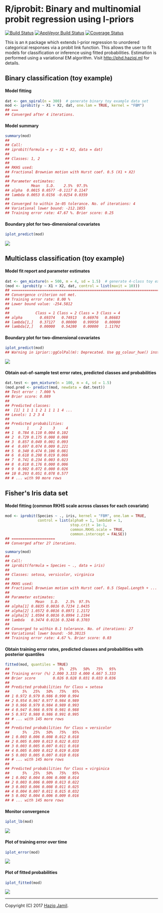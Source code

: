 R/iprobit: Binary and multinomial probit regression using I-priors
================

[![Build Status](https://travis-ci.org/haziqj/iprobit.svg?branch=master)](https://travis-ci.org/haziqj/iprobit) [![AppVeyor Build Status](https://ci.appveyor.com/api/projects/status/github/haziqj/iprobit?branch=master&svg=true)](https://ci.appveyor.com/project/haziqj/iprobit) [![Coverage Status](https://img.shields.io/codecov/c/github/haziqj/iprobit/master.svg)](https://codecov.io/gh/haziqj/iprobit)

This is an `R` package which extends I-prior regression to unordered categorical responses via a probit link function. This allows the user to fit models for classification or inference using fitted probabilities. Estimation is performed using a variational EM algorithm. Visit <http://phd.haziqj.ml> for details.

Binary classification (toy example)
-----------------------------------

#### Model fitting

``` r
dat <- gen_spiral(n = 300)  # generate binary toy example data set
mod <- iprobit(y ~ X1 + X2, dat, one.lam = TRUE, kernel = "FBM")
## ===
## Converged after 4 iterations.
```

#### Model summary

``` r
summary(mod)
## 
## Call:
## iprobit(formula = y ~ X1 + X2, data = dat)
## 
## Classes: 1, 2 
## 
## RKHS used:
## Fractional Brownian motion with Hurst coef. 0.5 (X1 + X2) 
## 
## Parameter estimates:
##          Mean   S.D.    2.5%  97.5%
## alpha  0.0015 0.0577 -0.1117 0.1147
## lambda 0.0053 0.0156 -0.0254 0.0359
## 
## Converged to within 1e-05 tolerance. No. of iterations: 4
## Variational lower bound: -212.1855 
## Training error rate: 47.67 %. Brier score: 0.25
```

#### Boundary plot for two-dimensional covariates

``` r
iplot_predict(mod)
```

![](README_files/figure-markdown_github-ascii_identifiers/unnamed-chunk-3-1.png)

Multiclass classification (toy example)
---------------------------------------

#### Model fit report and parameter estimates

``` r
dat <- gen_mixture(n = 500, m = 4, sd = 1.5)  # generate 4-class toy example data set
(mod <- iprobit(y ~ X1 + X2, dat, control = list(maxit = 10)))
## ===========================================================================
## Convergence criterion not met.
## Training error rate: 8.00 %
## Lower bound value: -254.5812 
## 
##            Class = 1 Class = 2 Class = 3 Class = 4
## alpha        0.69374   0.74913   0.66976   0.86683
## lambda[1,]   0.37127   0.00000   0.99950   0.00000
## lambda[2,]   0.00000   0.54280   0.00000   1.11792
```

#### Boundary plot for two-dimensional covariates

``` r
iplot_predict(mod)
## Warning in iprior::ggColPal(m): Deprecated. Use gg_colour_hue() instead.
```

![](README_files/figure-markdown_github-ascii_identifiers/unnamed-chunk-5-1.png)

#### Obtain out-of-sample test error rates, predicted classes and probabilities

``` r
dat.test <- gen_mixture(n = 100, m = 4, sd = 1.5)
(mod.pred <- predict(mod, newdata = dat.test))
## Test error : 7.000 %
## Brier score: 0.089 
## 
## Predicted classes:
##  [1] 1 1 1 1 2 1 1 1 1 4 ...
## Levels: 1 2 3 4 
## 
## Predicted probabilities:
##        1     2     3     4
## 1  0.784 0.110 0.004 0.102
## 2  0.729 0.175 0.008 0.088
## 3  0.857 0.049 0.001 0.093
## 4  0.697 0.074 0.009 0.221
## 5  0.340 0.474 0.106 0.081
## 6  0.618 0.298 0.019 0.066
## 7  0.741 0.234 0.003 0.023
## 8  0.818 0.176 0.000 0.006
## 9  0.902 0.072 0.000 0.026
## 10 0.293 0.051 0.078 0.577
## # ... with 90 more rows
```

Fisher's Iris data set
----------------------

#### Model fitting (common RKHS scale across classes for each covariate)

``` r
mod <- iprobit(Species ~ ., iris, kernel = "FBM", one.lam = TRUE,
               control = list(alpha0 = 1, lambda0 = 1, 
                              stop.crit = 1e-1,
                              common.RKHS.scale = TRUE, 
                              common.intercept = FALSE))
## ====================
## Converged after 27 iterations.

summary(mod)
## 
## Call:
## iprobit(formula = Species ~ ., data = iris)
## 
## Classes: setosa, versicolor, virginica 
## 
## RKHS used:
## Fractional Brownian motion with Hurst coef. 0.5 (Sepal.Length + ... + Petal.Width) 
## 
## Parameter estimates:
##            Mean   S.D.   2.5%  97.5%
## alpha[1] 0.8835 0.0816 0.7234 1.0435
## alpha[2] 1.0572 0.0816 0.8971 1.2172
## alpha[3] 1.0594 0.0816 0.8994 1.2194
## lambda   0.3474 0.0116 0.3246 0.3703
## 
## Converged to within 0.1 tolerance. No. of iterations: 27
## Variational lower bound: -50.38115 
## Training error rate: 4.67 %. Brier score: 0.03
```

#### Obtain training error rates, predicted classes and probabilities with posterior quantiles

``` r
fitted(mod, quantiles = TRUE)
##                       5%   25%   50%   75%   95%
## Training error (%) 2.000 3.333 4.000 4.667 5.333
## Brier score        0.026 0.028 0.031 0.033 0.036
## 
## Predicted probabilities for Class = setosa 
##      5%   25%   50%   75%   95%
## 1 0.972 0.979 0.986 0.990 0.994
## 2 0.954 0.967 0.977 0.984 0.989
## 3 0.966 0.979 0.984 0.989 0.993
## 4 0.947 0.966 0.976 0.981 0.988
## 5 0.972 0.980 0.986 0.991 0.995
## # ... with 145 more rows
## 
## Predicted probabilities for Class = versicolor 
##      5%   25%   50%   75%   95%
## 1 0.003 0.006 0.008 0.012 0.018
## 2 0.005 0.009 0.013 0.022 0.033
## 3 0.003 0.005 0.007 0.011 0.018
## 4 0.005 0.009 0.012 0.019 0.030
## 5 0.003 0.005 0.007 0.010 0.016
## # ... with 145 more rows
## 
## Predicted probabilities for Class = virginica 
##      5%   25%   50%   75%   95%
## 1 0.002 0.004 0.006 0.008 0.014
## 2 0.003 0.006 0.009 0.013 0.022
## 3 0.003 0.006 0.008 0.011 0.025
## 4 0.004 0.007 0.011 0.015 0.032
## 5 0.002 0.004 0.006 0.009 0.016
## # ... with 145 more rows
```

#### Monitor convergence

``` r
iplot_lb(mod)
```

![](README_files/figure-markdown_github-ascii_identifiers/unnamed-chunk-9-1.png)

#### Plot of training error over time

``` r
iplot_error(mod)
```

![](README_files/figure-markdown_github-ascii_identifiers/unnamed-chunk-10-1.png)

#### Plot of fitted probabilities

``` r
iplot_fitted(mod)
```

![](README_files/figure-markdown_github-ascii_identifiers/unnamed-chunk-11-1.png)

------------------------------------------------------------------------

Copyright (C) 2017 [Haziq Jamil](http://haziqj.ml).
